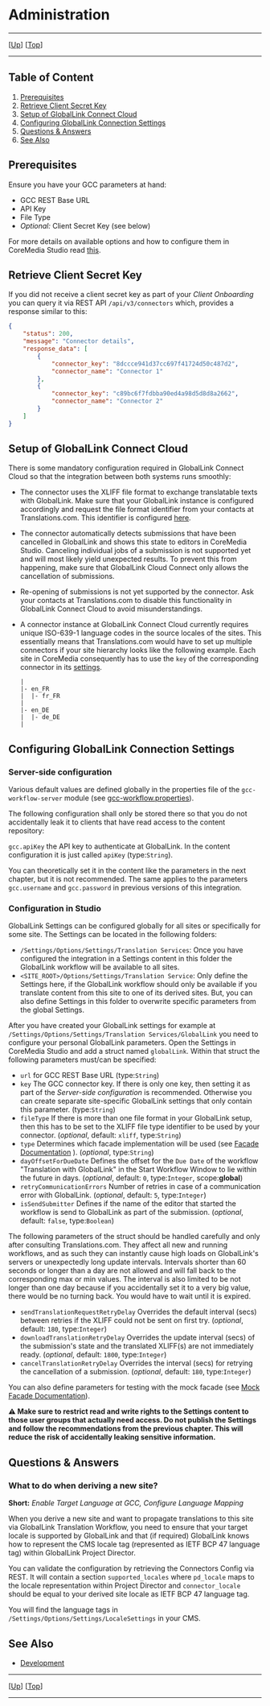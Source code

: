 # Administration

--------------------------------------------------------------------------------

\[[Up](README.md)\] \[[Top](#top)\]

--------------------------------------------------------------------------------

## Table of Content

1. [Prerequisites](#prerequisites)
2. [Retrieve Client Secret Key](#retrieve-client-secret-key)
3. [Setup of GlobalLink Connect Cloud](#setup-of-globallink-connect-cloud)
4. [Configuring GlobalLink Connection Settings](#configuring-globallink-connection-settings)
5. [Questions &amp; Answers](#questions-amp-answers)
6. [See Also](#see-also)

## Prerequisites

Ensure you have your GCC parameters at hand:

* GCC REST Base URL
* API Key
* File Type
* _Optional:_ Client Secret Key (see below)

For more details on available options and how to configure them in CoreMedia
Studio read [this](#configuring-globallink-connection-settings).

## Retrieve Client Secret Key

If you did not receive a client secret key as part of your _Client Onboarding_
you can query it via REST API `/api/v3/connectors` which, provides a response
similar to this:

```json
{
    "status": 200,
    "message": "Connector details",
    "response_data": [
        {
            "connector_key": "8dccce941d37cc697f41724d50c487d2",
            "connector_name": "Connector 1"
        },
        {
            "connector_key": "c89bc6f7fdbba90ed4a98d5d8d8a2662",
            "connector_name": "Connector 2"
        }
    ]
}
```

## Setup of GlobalLink Connect Cloud

There is some mandatory configuration required in GlobalLink Connect Cloud so
that the integration between both systems runs smoothly:

* The connector uses the XLIFF file format to exchange translatable texts with
    GlobalLink. Make sure that your GlobalLink instance is configured
    accordingly and request the file format identifier from your contacts at
    Translations.com. This identifier is configured
    [here](#configuring-globallink-connection-settings).

* The connector automatically detects submissions that have been cancelled in
    GlobalLink and shows this state to editors in CoreMedia Studio. Canceling
    individual jobs of a submission is not supported yet and will most likely
    yield unexpected results. To prevent this from happening, make sure that
    GlobalLink Cloud Connect only allows the cancellation of submissions. 

* Re-opening of submissions is not yet supported by the connector. Ask your
    contacts at Translations.com to disable this functionality in GlobalLink
    Connect Cloud to avoid misunderstandings.

* A connector instance at GlobalLink Connect Cloud currently requires unique
    ISO-639-1 language codes in the source locales of the sites. This essentially 
    means that Translations.com would have to set up multiple connectors if your
    site hierarchy looks like the following example. Each site in CoreMedia 
    consequently has to use the `key` of the corresponding connector in its 
    [settings](#configuring-globallink-connection-settings).

    ```
    |
    |- en_FR
    |  |- fr_FR
    |
    |- en_DE
    |  |- de_DE
    |
    ```

## Configuring GlobalLink Connection Settings

### Server-side configuration

Various default values are defined globally in the properties file of
the `gcc-workflow-server` module (see [gcc-workflow.properties](https://github.com/CoreMedia/coremedia-globallink-connect-integration/tree/main/apps/workflow-server/gcc-workflow-server/src/main/resources/META-INF/coremedia/gcc-workflow.properties)).

The following configuration shall only be stored there so that you do not
accidentally leak it to clients that have read access to the content repository:

`gcc.apiKey` the API key to authenticate at GlobalLink. In the content configuration
it is just called `apiKey` (type:`String`).

You can theoretically set it in the content like the parameters in the
next chapter, but it is not recommended. The same applies to the parameters
`gcc.username` and `gcc.password` in previous versions of this integration.

### Configuration in Studio

GlobalLink Settings can be configured globally for all sites or specifically 
for some site. The Settings can be located in the following folders:

* `/Settings/Options/Settings/Translation Services`: Once you have configured
the integration in a Settings content in this folder the GlobalLink
workflow will be available to all sites.
* `<SITE_ROOT>/Options/Settings/Translation Service`: Only define 
the Settings here, if the GlobalLink workflow should only be available 
if you translate content from this site to one of its derived sites. But, you 
can also define Settings in this folder to overwrite specific parameters from 
the global Settings.

After you have created your GlobalLink settings for example at 
`/Settings/Options/Settings/Translation Services/GlobalLink` 
you need to configure your personal GlobalLink parameters. Open the Settings
in CoreMedia Studio and add a struct named
`globalLink`. Within that struct the following parameters must/can be specified:

* `url` for GCC REST Base URL  (type:`String`)
* `key` The GCC connector key. If there is only one key, then setting it as 
    part of the _Server-side configuration_ is recommended. Otherwise you can 
    create separate site-specific GlobalLink settings that only contain 
    this parameter. (type:`String`)
* `fileType` If there is more than one file format in your
    GlobalLink setup, then this has to be set to the XLIFF file type identifier
    to be used by your connector. (_optional_, default: `xliff`, type:`String`)
* `type` Determines which facade implementation will be used (see
    [Facade Documentation](https://github.com/CoreMedia/coremedia-globallink-connect-integration/tree/main/apps/workflow-server/gcc-workflow-server-facade/gcc-restclient-facade/README.md)
    ). (_optional_, type:`String`)
* `dayOffsetForDueDate` Defines the offset for the
    `Due Date` of the workflow "Translation with GlobalLink" in the Start Workflow 
    Window to lie within the future in days.
    (_optional_, default: `0`, type:`Integer`, scope:**global**)
* `retryCommunicationErrors` Number of retries in case of a communication error
    with GlobalLink. (_optional_, default: `5`, type:`Integer`)
* `isSendSubmitter` Defines if the name of the editor that started the workflow 
    is send to GlobalLink as part of the submission.
    (_optional_, default: `false`, type:`Boolean`)

The following parameters of the struct should be handled carefully and only 
after consulting Translations.com. They affect all new and running workflows, 
and as such they can instantly cause high loads on GlobalLink's servers or 
unexpectedly long update intervals. Intervals shorter than 60 seconds or longer 
than a day are not allowed and will fall back to the corresponding max or min 
values. The interval is also limited to be not longer than one day because if 
you accidentally set it to a very big value, there would be no turning back. You
would have to wait until it is expired.

* `sendTranslationRequestRetryDelay` Overrides the default interval (secs) 
    between retries if the XLIFF could not be sent on first try. 
    (_optional_, default: `180`, type:`Integer`)
* `downloadTranslationRetryDelay` Overrides the update interval (secs) of the 
    submission's state and the translated XLIFF(s) are not immediately ready. 
    (_optional_, default: `1800`, type:`Integer`)
* `cancelTranslationRetryDelay` Overrides the interval (secs) for retrying the 
    cancellation of a submission. (_optional_, default: `180`, type:`Integer`)

You can also define parameters for testing with the mock facade
(see [Mock Facade Documentation](https://github.com/CoreMedia/coremedia-globallink-connect-integration/tree/main/apps/workflow-server/gcc-workflow-server-facade/gcc-restclient-facade-mock/README.md)).

**⚠️ Make sure to restrict read and write rights to the Settings content to
those user groups that actually need access. Do not publish the 
Settings and follow the recommendations from the previous chapter.
This will reduce the risk of accidentally leaking sensitive information.**

## Questions &amp; Answers

### What to do when deriving a new site?

**Short:** _Enable Target Language at GCC, Configure Language Mapping_

When you derive a new site and want to propagate translations to this site
via GlobalLink Translation Workflow, you need to ensure that your target locale
is supported by GlobalLink and that (if required) GlobalLink knows how to
represent the CMS locale tag (represented as IETF BCP 47 language tag) within
GlobalLink Project Director.

You can validate the configuration by retrieving the Connectors Config via
REST. It will contain a section `supported_locales` where `pd_locale` maps
to the locale representation within Project Director and `connector_locale`
should be equal to your derived site locale as IETF BCP 47 language tag.

You will find the language tags in `/Settings/Options/Settings/LocaleSettings`
in your CMS.

## See Also

* [Development](development.md)

--------------------------------------------------------------------------------

\[[Up](README.md)\] \[[Top](#top)\]

--------------------------------------------------------------------------------
